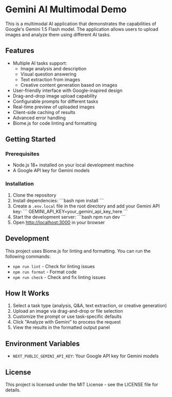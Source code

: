 # Gemini AI Multimodal Demo

This is a multimodal AI application that demonstrates the capabilities of Google's Gemini 1.5 Flash model. The application allows users to upload images and analyze them using different AI tasks.

## Features

- Multiple AI tasks support:
  - Image analysis and description
  - Visual question answering
  - Text extraction from images
  - Creative content generation based on images
- User-friendly interface with Google-inspired design
- Drag-and-drop image upload capability
- Configurable prompts for different tasks
- Real-time preview of uploaded images
- Client-side caching of results
- Advanced error handling
- Biome.js for code linting and formatting

## Getting Started

### Prerequisites

- Node.js 18+ installed on your local development machine
- A Google API key for Gemini models

### Installation

1. Clone the repository
2. Install dependencies:
   \`\`\`bash
   npm install
   \`\`\`
3. Create a `.env.local` file in the root directory and add your Gemini API key:
   \`\`\`
   GEMINI_API_KEY=your_gemini_api_key_here
   \`\`\`
4. Start the development server:
   \`\`\`bash
   npm run dev
   \`\`\`
5. Open [http://localhost:3000](http://localhost:3000) in your browser

## Development

This project uses Biome.js for linting and formatting. You can run the following commands:

- `npm run lint` - Check for linting issues
- `npm run format` - Format code
- `npm run check` - Check and fix linting issues

## How It Works

1. Select a task type (analysis, Q&A, text extraction, or creative generation)
2. Upload an image via drag-and-drop or file selection
3. Customize the prompt or use task-specific defaults
4. Click "Analyze with Gemini" to process the request
5. View the results in the formatted output panel

## Environment Variables

- `NEXT_PUBLIC_GEMINI_API_KEY`: Your Google API key for Gemini models

## License

This project is licensed under the MIT License - see the LICENSE file for details.
